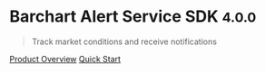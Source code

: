 # Barchart Alert Service SDK <small>4.0.0</small>

> Track market conditions and receive notifications

[Product Overview](/content/product_overview)
[Quick Start](/content/quick_start)